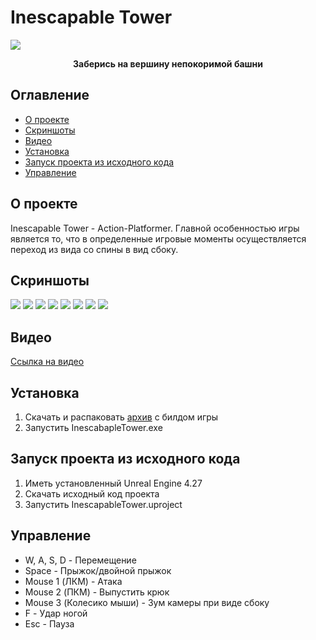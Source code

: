 # Inescapable Tower
![](https://i.yapx.ru/RNSD8.png)

<p align="center"> <b>Заберись на вершину непокоримой башни</b>
    <br> 
</p>
    
</div>

## Оглавление
- [О проекте](#about)
- [Скриншоты](#sceenshots)
- [Видео](#video)
- [Установка](#setup)
- [Запуск проекта из исходного кода](#source)
- [Управление](#controls)

## О проекте <a name = "about"></a>
Inescapable Tower - Action-Platformer. Главной особенностью игры является то, что в определенные игровые моменты осуществляется переход из вида со спины в вид сбоку. 

## Скриншоты <a name = "sceenshots"></a>
![](https://i.yapx.ru/RNSEv.png)
![](https://i.yapx.ru/RNSE0.png)
![](https://i.yapx.ru/RNSE1.png)
![](https://i.yapx.ru/RNSE4.png)
![](https://i.yapx.ru/RNSE5.png)
![](https://i.yapx.ru/RNSE8.png)
![](https://i.yapx.ru/RNSFA.png)
![](https://i.yapx.ru/RNSFD.png)

## Видео <a name = "video"></a>
[Ссылка на видео](https://youtu.be/zz_Dwrg6AxA)

## Установка <a name = "setup"></a>
1. Скачать и распаковать [архив](https://drive.google.com/file/d/1ZXIRsdfyVBgmTxsIHczOkUlmwAqh9GiG/view?usp=sharing) с билдом игры
2. Запустить InescabapleTower.exe

## Запуск проекта из исходного кода <a name = "source"></a>
1. Иметь установленный Unreal Engine 4.27
2. Скачать исходный код проекта
3. Запустить InescapableTower.uproject

## Управление <a name = "controls"></a>
- W, A, S, D - Перемещение
- Space - Прыжок/двойной прыжок
- Mouse 1 (ЛКМ) - Атака
- Mouse 2 (ПКМ) - Выпустить крюк
- Mouse 3 (Колесико мыши) - Зум камеры при виде сбоку
- F - Удар ногой
- Esc - Пауза
